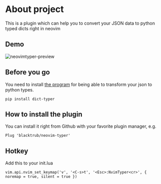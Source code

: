 # About project
This is a plugin which can help you to convert your JSON data to python typed dicts right in neovim

## Demo
![neovimtyper-preview](https://user-images.githubusercontent.com/16855504/172717196-f95ea7b2-3db2-48e5-9fe0-f1bac910c866.gif)


## Before you go 
You need to install [the program](https://github.com/ikornaselur/dict-typer) for being able to transform your json to python types.
```
pip install dict-typer
```

## How to install the plugin
You can install it right from Github with your favorite plugin manager, e.g.
```
Plug 'blacktrub/neovim-typer'
```

## Hotkey
Add this to your init.lua
```
vim.api.nvim_set_keymap('v', '<C-s>t', '<Esc>:NvimTyper<cr>', { noremap = true, silent = true })
```
